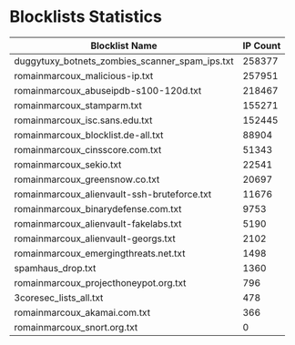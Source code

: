 # Blocklists Statistics
| Blocklist Name | IP Count |
|----|----|
| duggytuxy_botnets_zombies_scanner_spam_ips.txt | 258377 |
| romainmarcoux_malicious-ip.txt | 257951 |
| romainmarcoux_abuseipdb-s100-120d.txt | 218467 |
| romainmarcoux_stamparm.txt | 155271 |
| romainmarcoux_isc.sans.edu.txt | 152445 |
| romainmarcoux_blocklist.de-all.txt | 88904 |
| romainmarcoux_cinsscore.com.txt | 51343 |
| romainmarcoux_sekio.txt | 22541 |
| romainmarcoux_greensnow.co.txt | 20697 |
| romainmarcoux_alienvault-ssh-bruteforce.txt | 11676 |
| romainmarcoux_binarydefense.com.txt | 9753 |
| romainmarcoux_alienvault-fakelabs.txt | 5190 |
| romainmarcoux_alienvault-georgs.txt | 2102 |
| romainmarcoux_emergingthreats.net.txt | 1498 |
| spamhaus_drop.txt | 1360 |
| romainmarcoux_projecthoneypot.org.txt | 796 |
| 3coresec_lists_all.txt | 478 |
| romainmarcoux_akamai.com.txt | 366 |
| romainmarcoux_snort.org.txt | 0 |
